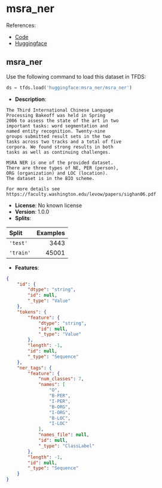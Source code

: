 # msra_ner

References:

*   [Code](https://github.com/huggingface/datasets/blob/master/datasets/msra_ner)
*   [Huggingface](https://huggingface.co/datasets/msra_ner)


## msra_ner


Use the following command to load this dataset in TFDS:

```python
ds = tfds.load('huggingface:msra_ner/msra_ner')
```

*   **Description**:

```
The Third International Chinese Language
Processing Bakeoff was held in Spring
2006 to assess the state of the art in two
important tasks: word segmentation and
named entity recognition. Twenty-nine
groups submitted result sets in the two
tasks across two tracks and a total of five
corpora. We found strong results in both
tasks as well as continuing challenges.

MSRA NER is one of the provided dataset.
There are three types of NE, PER (person),
ORG (organization) and LOC (location).
The dataset is in the BIO scheme.

For more details see https://faculty.washington.edu/levow/papers/sighan06.pdf
```

*   **License**: No known license
*   **Version**: 1.0.0
*   **Splits**:

Split  | Examples
:----- | -------:
`'test'` | 3443
`'train'` | 45001

*   **Features**:

```json
{
    "id": {
        "dtype": "string",
        "id": null,
        "_type": "Value"
    },
    "tokens": {
        "feature": {
            "dtype": "string",
            "id": null,
            "_type": "Value"
        },
        "length": -1,
        "id": null,
        "_type": "Sequence"
    },
    "ner_tags": {
        "feature": {
            "num_classes": 7,
            "names": [
                "O",
                "B-PER",
                "I-PER",
                "B-ORG",
                "I-ORG",
                "B-LOC",
                "I-LOC"
            ],
            "names_file": null,
            "id": null,
            "_type": "ClassLabel"
        },
        "length": -1,
        "id": null,
        "_type": "Sequence"
    }
}
```


